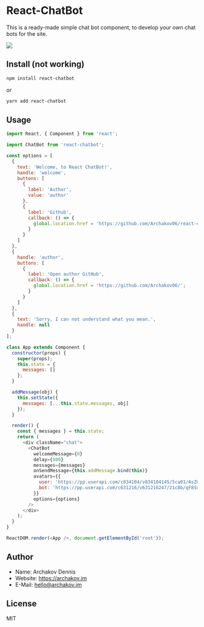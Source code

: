 # React-ChatBot

This is a ready-made simple chat bot component, to develop your own chat bots for the site.

<img src="https://habrastorage.org/webt/uy/9a/od/uy9aod3yyp2rqj2xw1vnceyndbi.gif" />

## Install (not working)

```bash
npm install react-chatbot
```

or

```bash
yarn add react-chatbot
```

## Usage

```js
import React, { Component } from 'react';

import ChatBot from 'react-chatbot';

const options = [
  {
    text: 'Welcome, to React ChatBot!',
    handle: 'welcome',
    buttons: [
      {
        label: 'Author',
        value: 'author'
      },
      {
        label: 'Github',
        callback: () => {
          global.location.href = 'https://github.com/Archakov06/react-chatbot';
        }
      }
    ]
  },
  {
    handle: 'author',
    buttons: [
      {
        label: 'Open author GitHub',
        callback: () => {
          global.location.href = 'https://github.com/Archakov06/';
        }
      }
    ]
  },
  {
    text: 'Sorry, I can not understand what you mean.',
    handle: null
  }
];

class App extends Component {
  constructor(props) {
    super(props);
    this.state = {
      messages: []
    };
  }

  addMessage(obj) {
    this.setState({
      messages: [...this.state.messages, obj]
    });
  }

  render() {
    const { messages } = this.state;
    return (
      <div className="chat">
        <ChatBot
          welcomeMessage={0}
          delay={800}
          messages={messages}
          onSendMessage={this.addMessage.bind(this)}
          avatars={{
            user: 'https://pp.userapi.com/c834104/v834104145/5ca01/AsZGGgLNr-4.jpg',
            bot: 'https://pp.userapi.com/c631216/v631216247/21c8b/qF8SubyAdsU.jpg'
          }}
          options={options}
        />
      </div>
    );
  }
}

ReactDOM.render(<App />, document.getElementById('root'));
```

## Author

* Name: Archakov Dennis
* Website: https://archakov.im
* E-Mail: hello@archakov.im

## License

MIT
